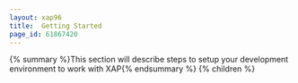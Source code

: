 ```yaml
---
layout: xap96
title:  Getting Started
page_id: 61867420
---
```


{% summary %}This section will describe steps to setup your development environment to work with XAP{% endsummary %}
{% children %}
